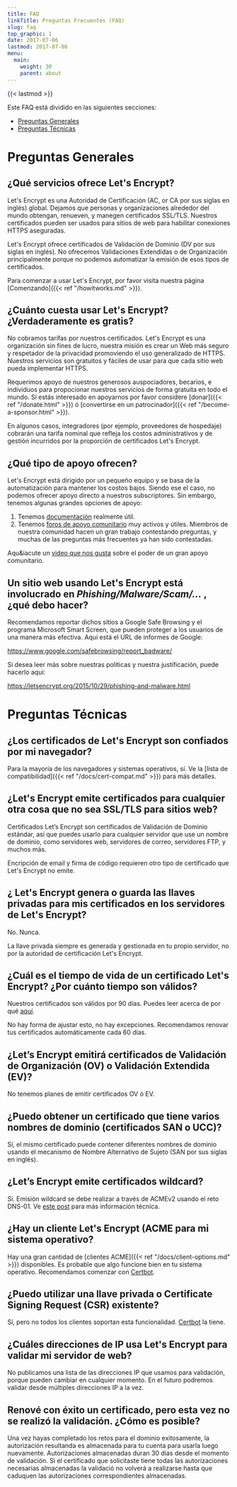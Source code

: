 ```yaml
---
title: FAQ
linkTitle: Preguntas Frecuentes (FAQ)
slug: faq
top_graphic: 1
date: 2017-07-06
lastmod: 2017-07-06
menu:
  main:
    weight: 30
    parent: about
---
```


{{< lastmod >}}

Este FAQ está dividido en las siguientes secciones:

* [Preguntas Generales](#general)
* [Preguntas Técnicas](#technical)

# <a name="general">Preguntas Generales</a>

## ¿Qué servicios ofrece Let's Encrypt?

Let's Encrypt es una Autoridad de Certificación (AC, or CA por sus siglas en inglés) global. Dejamos que personas y organizaciones alrededor del mundo obtengan, renueven, y manegen certificados SSL/TLS. Nuestros certificados pueden ser usados para sitios de web para habilitar conexiones HTTPS aseguradas.

Let's Encrypt ofrece certificados de Validación de Dominio (DV por sus siglas en inglés). No ofrecemos Validaciones Extendidas o de Organización principalmente porque no podemos automatizar la emisión de esos tipos de certificados.

Para comenzar a usar Let's Encrypt, por favor visita nuestra página [Comenzando]({{< ref "/howitworks.md" >}}).

## ¿Cuánto cuesta usar Let's Encrypt? ¿Verdaderamente es gratis?

No cobramos tarifas por nuestros certificados. Let's Encrypt es una organización sin fines de lucro, nuestra misión es crear un Web más seguro y respetador de la privacidad promoviendo el uso generalizado de HTTPS. Nuestros servicios son gratuitos y fáciles de usar para que cada sitio web pueda implementar HTTPS.

Requerimos apoyo de nuestros generosos auspociadores, becarios, e individuos para propocionar nuestros servicios de forma gratuita en todo el mundo. Si estás interesado en apoyarnos por favor considere [donar]({{< ref "/donate.html" >}}) ó [convertirse en un patrocinador]({{< ref "/become-a-sponsor.html" >}}).

En algunos casos, integradores (por ejemplo, proveedores de hospedaje) cobrarán una tarifa nominal que refleja los costos administrativos y de gestión incurridos por la proporción de certificados Let's Encrypt.

## ¿Qué tipo de apoyo ofrecen?

Let's Encrypt está dirigido por un pequeño equipo y se basa de la automatización para mantener los costos bajos. Siendo ese el caso, no podemos ofrecer apoyo directo a nuestros subscriptores. Sin embargo, tenemos algunas grandes opciones de apoyo: 

1. Tenemos [documentación](/es/docs/) realmente útil.
2. Tenemos [foros de apoyo comunitario](https://community.letsencrypt.org/) muy activos y útiles. Miembros de nuestra comunidad hacen un gran trabajo contestando preguntas, y muchas de las preguntas más frecuentes ya han sido contestadas.

Aqu&iacute un [video que nos gusta](https://www.youtube.com/watch?v=Xe1TZaElTAs) sobre el poder de un gran apoyo comunitario.

## Un sitio web usando Let's Encrypt está involucrado en *Phishing/Malware/Scam/...* , ¿qué debo hacer?

Recomendamos reportar dichos sitios a Google Safe Browsing y el programa Microsoft Smart Screen, que pueden proteger a los usuarios de una manera más efectiva. Aquí está el URL de informes de Google:

https://www.google.com/safebrowsing/report_badware/

Si desea leer más sobre nuestras políticas y nuestra justificación, puede hacerlo aquí:

https://letsencrypt.org/2015/10/29/phishing-and-malware.html

# <a name="technical">Preguntas Técnicas</a>

## ¿Los certificados de Let's Encrypt son confiados por mi navegador?

Para la mayoría de los navegadores y sistemas operativos, sí. Ve la [lista de compatibilidad]({{< ref "/docs/cert-compat.md" >}}) para más detalles.

## ¿Let's Encrypt emite certificados para cualquier otra cosa que no sea SSL/TLS para sitios web?

Certificados Let’s Encrypt son certificados de Validación de Dominio estándar, así que puedes usarlo para cualquier servidor que use un nombre de dominio, como servidores web, servidores de correo, servidores FTP, y muchos más.

Encripción de email y firma de código requieren otro tipo de certificado que Let's Encrypt no emite.

## ¿ Let's Encrypt genera o guarda las llaves privadas para mis certificados en los servidores de Let's Encrypt?

No. Nunca.

La llave privada siempre es generada y gestionada en tu propio servidor, no por la autoridad de certificación Let's Encrypt.

## ¿Cuál es el tiempo de vida de un certificado Let's Encrypt? ¿Por cuánto tiempo son válidos?

Nuestros certificados son válidos por 90 días. Puedes leer acerca de por qué [aquí](/2015/11/09/why-90-days.html).

No hay forma de ajustar esto, no hay excepciones. Recomendamos renovar tus certificados automáticamente cada 60 días.

## ¿Let’s Encrypt emitirá certificados de Validación de Organización (OV) o Validación Extendida (EV)?

No tenemos planes de emitir certificados OV ó EV.

## ¿Puedo obtener un certificado que tiene varios nombres de dominio (certificados SAN o UCC)?

Sí, el mismo certificado puede contener diferentes nombres de dominio usando el mecanismo de Nombre Alternativo de Sujeto (SAN por sus siglas en inglés).

## ¿Let’s Encrypt emite certificados wildcard?

Sí. Emisión wildcard se debe realizar a través de ACMEv2 usando el reto DNS-01. Ve [este post](https://community.letsencrypt.org/t/acme-v2-production-environment-wildcards/55578) para más información técnica.

## ¿Hay un cliente Let's Encrypt (ACME para mi sistema operativo?

Hay una gran cantidad de [clientes ACME]({{< ref "/docs/client-options.md" >}}) disponibles. Es probable que algo funcione bien en tu sistema operativo. Recomendamos comenzar con [Certbot](https://certbot.eff.org/).

## ¿Puedo utilizar una llave privada o Certificate Signing Request (CSR) existente?

Sí, pero no todos los clientes soportan esta funcionalidad. [Certbot](https://certbot.eff.org/) la tiene.

## ¿Cuáles direcciones de IP usa Let's Encrypt para validar mi servidor de web?

No publicamos una lista de las direcciones IP que usamos para validación, porque pueden cambiar en cualquier momento. En el futuro podremos validar desde múltiples direcciones IP a la vez.

## Renové con éxito un certificado, pero esta vez no se realizó la validación. ¿Cómo es posible?

Una vez hayas completado los retos para el dominio exitosamente, la autorización resultanda es almacenada para tu cuenta para usarla luego nuevamente. Autorizaciones almacenadas duran 30 dias desde el momento de validación.
Si el certificado que solicitaste tiene todas las autorizaciones necesarias almacenadas la validació no volverá a realizarse hasta que caduquen las autorizaciones correspondientes almacenadas.
